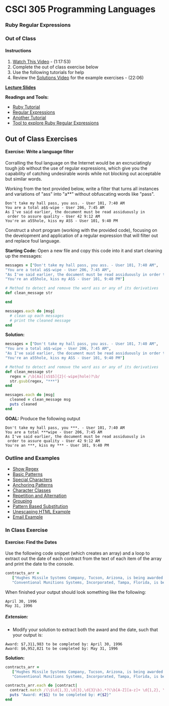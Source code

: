 # CSCI 305 Programming Languages

### Ruby Regular Expressions

### Out of Class

#### Instructions
1. [Watch This Video](https://youtu.be/qCCh5nQyXAo) - (1:17:53)
2. Complete the out of class exercise below
3. Use the following tutorials for help
4. Review the [Solutions Video](https://youtu.be/wJdjKmfIN0E) for the example exercises - (22:06)

**[Lecture Slides](regex.pdf)**

**Readings and Tools:**
* [Ruby Tutorial](https://www.tutorialspoint.com/ruby/ruby_regular_expressions.htm)
* [Regular Expressions](http://ruby-doc.com/docs/ProgrammingRuby/html/tut_stdtypes.html)
* [Another Tutorial](http://rubylearning.com/satishtalim/ruby_regular_expressions.html)
* [Tool to explore Ruby Regular Expressions](http://rubular.com/)

## Out of Class Exercises

#### Exercise: Write a language filter

Corralling the foul language on the Internet would be an excruciatingly tough job without the use of regular expressions, which give you the capability of catching undesirable words while not blocking out acceptable but similar words.

Working from the text provided below, write a filter that turns all instances and variations of "ass" into "a**" without obfuscating words like "pass".

```
Don't take my hall pass, you ass. - User 101, 7:40 AM
You are a total a$$-wipe - User 206, 7:45 AM
As I've said earlier, the document must be read assiduously in
 order to assure quality - User 42 9:12 AM
You're an a55hole, kiss my ASS - User 101, 9:40 PM
```

Construct a short program (working with the provided code), focusing on the development and application of a regular expression that will filter out and replace foul language.

**Starting Code:** Open a new file and copy this code into it and start cleaning up the messages:
```ruby
messages = ["Don't take my hall pass, you ass. - User 101, 7:40 AM",
"You are a total a$$-wipe - User 206, 7:45 AM",
"As I've said earlier, the document must be read assiduously in order to assure quality - User 42 9:12 AM",
"You're an a55hole, kiss my ASS - User 101, 9:40 PM"]

# Method to detect and remove the word ass or any of its derivatives
def clean_message str

end

messages.each do |msg|
  # clean up each messages
  # print the cleaned message
end
```

**Solution:**
```ruby
messages = ["Don't take my hall pass, you ass. - User 101, 7:40 AM",
"You are a total a$$-wipe - User 206, 7:45 AM",
"As I've said earlier, the document must be read assiduously in order to assure quality - User 42 9:12 AM",
"You're an a55hole, kiss my ASS - User 101, 9:40 PM"]

# Method to detect and remove the word ass or any of its derivatives
def clean_message str
  regex = /\b[Aa][sS$5]{2}(-wipe|hole)?\b/
  str.gsub(regex, "***")
end

messages.each do |msg|
  cleaned = clean_message msg
  puts cleaned
end
```

**GOAL:** Produce the following output
```
Don't take my hall pass, you ***. - User 101, 7:40 AM
You are a total ***wipe - User 206, 7:45 AM
As I've said earlier, the document must be read assiduously in
 order to assure quality - User 42 9:12 AM
You're an ***, kiss my *** - User 101, 9:40 PM
```

### Outline and Examples
* [Show Regex](https://github.com/CSCI305/csci305-ruby-examples/blob/master/ruby_regex/regex.rb)
* [Basic Patterns](https://github.com/CSCI305/csci305-ruby-examples/blob/master/ruby_regex/regex01.rb)
* [Special Characters](https://github.com/CSCI305/csci305-ruby-examples/blob/master/ruby_regex/regex02.rb)
* [Anchoring Patterns](https://github.com/CSCI305/csci305-ruby-examples/blob/master/ruby_regex/regex03.rb)
* [Character Classes](https://github.com/CSCI305/csci305-ruby-examples/blob/master/ruby_regex/regex04.rb)
* [Repetition and Alternation](https://github.com/CSCI305/csci305-ruby-examples/blob/master/ruby_regex/regex05.rb)
* [Grouping](https://github.com/CSCI305/csci305-ruby-examples/blob/master/ruby_regex/regex06.rb)
* [Pattern Based Substitution](https://github.com/CSCI305/csci305-ruby-examples/blob/master/ruby_regex/regex07.rb)
* [Unescaping HTML Example](https://github.com/CSCI305/csci305-ruby-examples/blob/master/ruby_regex/regex08.rb)
* [Email Example](https://github.com/CSCI305/csci305-ruby-examples/blob/master/ruby_regex/regex_email.rb)

### In Class Exercise
#### Exercise: Find the Dates

Use the following code snippet (which creates an array) and a loop to extract out the date of each contract from the text of each item of the array and print the date to the console.

```ruby
contracts_arr =
   ["Hughes Missile Systems Company, Tucson, Arizona, is being awarded a $7,311,983 modification to a firm fixed price contract for the FY94 TOW missile production buy, total 368 TOW 2Bs. Work will be performed in Tucson, Arizona, and is expected to be completed by April 30, 1996. Of the total contract funds, $7,311,983 will expire at the end of the current fiscal year. This is a sole source contract initiated on January 14, 1991. The contracting activity is the U.S. Army Missile Command, Redstone Arsenal, Alabama (DAAH01-92-C-0260).",
   "Conventional Munitions Systems, Incorporated, Tampa, Florida, is being awarded a $6,952,821 modification to a firm fixed price contract for Dragon Safety Circuits Installation and retrofit of Dragon I Missiles with Dragon II Warheads. Work will be performed in Woodberry, Arkansas (90%), and Titusville, Florida (10%), and is expected to be completed by May 31, 1996. Contract funds will not expire at the end of the current fiscal year. This is a sole source contract initiated on May 2, 1994. The contracting activity is the U.S. Army Missile Command, Redstone Arsenal, Alabama (DAAH01-94-C-S076)."]
```

When finished your output should look something like the following:

```
April 30, 1996
May 31, 1996
```

##### Extension:
* Modify your solution to extract both the award and the date, such that your output is:

```
Award: $7,311,983 to be completed by: April 30, 1996
Award: $6,952,821 to be completed by: May 31, 1996
```

**Solution:**
```ruby
contracts_arr =
   ["Hughes Missile Systems Company, Tucson, Arizona, is being awarded a $7,311,983 modification to a firm fixed price contract for the FY94 TOW missile production buy, total 368 TOW 2Bs. Work will be performed in Tucson, Arizona, and is expected to be completed by April 30, 1996. Of the total contract funds, $7,311,983 will expire at the end of the current fiscal year. This is a sole source contract initiated on January 14, 1991. The contracting activity is the U.S. Army Missile Command, Redstone Arsenal, Alabama (DAAH01-92-C-0260).",
   "Conventional Munitions Systems, Incorporated, Tampa, Florida, is being awarded a $6,952,821 modification to a firm fixed price contract for Dragon Safety Circuits Installation and retrofit of Dragon I Missiles with Dragon II Warheads. Work will be performed in Woodberry, Arkansas (90%), and Titusville, Florida (10%), and is expected to be completed by May 31, 1996. Contract funds will not expire at the end of the current fiscal year. This is a sole source contract initiated on May 2, 1994. The contracting activity is the U.S. Army Missile Command, Redstone Arsenal, Alabama (DAAH01-94-C-S076)."]

contracts_arr.each do |contract|
  contract.match /(\$\d{1,3},\d{3},\d{3}\b).*?(\b[A-Z][a-z]+ \d{1,2}, \d{4}\b)/
  puts "Award: #{$1} to be completed by: #{$2}"
end
```

